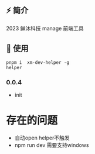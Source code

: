 ## ⚡️ 简介

2023 鲜沐科技 manage 前端工具

## 🚀 使用

```
pnpm i  xm-dev-helper -g
helper 

```
### 0.0.4
- init




# 存在的问题
- 自动open helper不触发
- npm run dev 需要支持windows